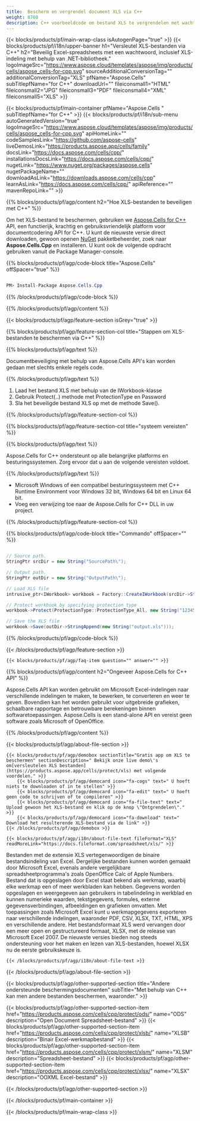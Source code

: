 ```yaml
---
title:  Bescherm en vergrendel document XLS via C++
weight: 8760
description: C++ voorbeeldcode om bestand XLS te vergrendelen met wachtwoord op C++ Runtime Environment voor Windows 32 bit, Windows 64 bit en Linux 64 bit.
---
```

{{< blocks/products/pf/main-wrap-class isAutogenPage="true" >}}
{{< blocks/products/pf/i18n/upper-banner h1="Versleutel XLS-bestanden via C++" h2="Beveilig Excel-spreadsheets met een wachtwoord, inclusief XLS-indeling met behulp van .NET-bibliotheek." logoImageSrc="https://www.aspose.cloud/templates/aspose/img/products/cells/aspose_cells-for-cpp.svg" sourceAdditionalConversionTag="" additionalConversionTag="XLS" pfName="Aspose.Cells" subTitlepfName="for C++" downloadUrl="" fileiconsmall1="HTML" fileiconsmall2="JPG" fileiconsmall3="PDF" fileiconsmall4="XML" fileiconsmall5="XLS" >}}

{{< blocks/products/pf/main-container pfName="Aspose.Cells " subTitlepfName="for C++" >}}
{{< blocks/products/pf/i18n/sub-menu autoGeneratedVersion="true" logoImageSrc="https://www.aspose.cloud/templates/aspose/img/products/cells/aspose_cells-for-cpp.svg" apiHomeLink="" codeSamplesLink="https://github.com/aspose-cells" liveDemosLink="https://products.aspose.app/cells/family" docsLink="https://docs.aspose.com/cells/cpp/" installationsDocsLink="https://docs.aspose.com/cells/cpp/" nugetLink="https://www.nuget.org/packages/aspose.cells" nugetPackageName="" downloadAsLink="https://downloads.aspose.com/cells/cpp" learnAsLink="https://docs.aspose.com/cells/cpp/" apiReference="" mavenRepoLink="" >}}

{{% blocks/products/pf/agp/content h2="Hoe XLS-bestanden te beveiligen met C++" %}}

 Om het XLS-bestand te beschermen, gebruiken we
 [Aspose.Cells for C++](https://products.aspose.com/cells/cpp) 
 API, een functierijk, krachtig en gebruiksvriendelijk platform voor documentcodering API for C++. U kunt de nieuwste versie direct downloaden, gewoon openen
 [NuGet](https://www.nuget.org/packages/aspose.cells) 
 pakketbeheerder, zoek naar
 **Aspose.Cells.Cpp** 
 en installeren. U kunt ook de volgende opdracht gebruiken vanuit de Package Manager-console.

{{% blocks/products/pf/agp/code-block title="Aspose.Cells" offSpacer="true" %}}

```cs

PM> Install-Package Aspose.Cells.Cpp

```

{{% /blocks/products/pf/agp/code-block %}}

{{% /blocks/products/pf/agp/content %}}

{{< blocks/products/pf/agp/feature-section isGrey="true" >}}

{{% blocks/products/pf/agp/feature-section-col title="Stappen om XLS-bestanden te beschermen via C++" %}}

{{% blocks/products/pf/agp/text %}}

 Documentbeveiliging met behulp van Aspose.Cells API's kan worden gedaan met slechts enkele regels code.

{{% /blocks/products/pf/agp/text %}}

1.  Laad het bestand XLS met behulp van de IWorkbook-klasse
1.  Gebruik Protect(..) methode met ProtectionType en Password
1.  Sla het beveiligde bestand XLS op met de methode Save().

{{% /blocks/products/pf/agp/feature-section-col %}}

{{% blocks/products/pf/agp/feature-section-col title="systeem vereisten" %}}

{{% blocks/products/pf/agp/text %}}

 Aspose.Cells for C++ ondersteunt op alle belangrijke platforms en besturingssystemen. Zorg ervoor dat u aan de volgende vereisten voldoet.

{{% /blocks/products/pf/agp/text %}}

-  Microsoft Windows of een compatibel besturingssysteem met C++ Runtime Environment voor Windows 32 bit, Windows 64 bit en Linux 64 bit.
-  Voeg een verwijzing toe naar de Aspose.Cells for C++ DLL in uw project.

{{% /blocks/products/pf/agp/feature-section-col %}}

{{% blocks/products/pf/agp/code-block title="Commando" offSpacer="" %}}

```cs

// Source path.
StringPtr srcDir = new String("SourcePath\");

// Output path.
StringPtr outDir = new String("OutputPath\");

// Load XLS file
intrusive_ptr<IWorkbook> workbook = Factory::CreateIWorkbook(srcDir->StringAppend(new String("sourceFile.xls")));

// Protect workbook by specifying protection type
workbook->Protect(ProtectionType::ProtectionType_All, new String("12345"));

// Save the XLS file
workbook->Save(outDir->StringAppend(new String("output.xls")));

```

{{% /blocks/products/pf/agp/code-block %}}

{{< /blocks/products/pf/agp/feature-section >}}

    {{< blocks/products/pf/agp/faq-item question="" answer="" >}}
 

<!-- aboutfile Starts -->

{{% blocks/products/pf/agp/content h2="Ongeveer Aspose.Cells for C++ API" %}}

 Aspose.Cells API kan worden gebruikt om Microsoft Excel-indelingen naar verschillende indelingen te maken, te bewerken, te converteren en weer te geven. Bovendien kan het worden gebruikt voor uitgebreide grafieken, schaalbare rapportage en betrouwbare berekeningen binnen softwaretoepassingen. Aspose.Cells is een stand-alone API en vereist geen software zoals Microsoft of OpenOffice.



{{% /blocks/products/pf/agp/content %}}

{{< blocks/products/pf/agp/about-file-section >}}

    {{< blocks/products/pf/agp/demobox sectionTitle="Gratis app om XLS te beschermen" sectionDescription=" Bekijk onze live demo\'s om[versleutelen XLS bestanden](https://products.aspose.app/cells/protect/xls) met volgende voordelen." >}}
        {{< blocks/products/pf/agp/democard icon="fa-cogs" text=" U hoeft niets te downloaden of in te stellen" >}}
        {{< blocks/products/pf/agp/democard icon="fa-edit" text=" U hoeft geen code te schrijven of te compileren" >}}
        {{< blocks/products/pf/agp/democard icon="fa-file-text" text=" Upload gewoon het XLS-bestand en klik op de knop \"Ontgrendelen\"." >}}
        {{< blocks/products/pf/agp/democard icon="fa-download" text=" Download het resulterende XLS-bestand via de link" >}}
    {{< /blocks/products/pf/agp/demobox >}}

    {{< blocks/products/pf/agp/i18n/about-file-text fileFormat="XLS" readMoreLink="https://docs.fileformat.com/spreadsheet/xls/" >}}
Bestanden met de extensie XLS vertegenwoordigen de binaire bestandsindeling van Excel. Dergelijke bestanden kunnen worden gemaakt door Microsoft Excel, evenals andere vergelijkbare spreadsheetprogramma's zoals OpenOffice Calc of Apple Numbers. Bestand dat is opgeslagen door Excel staat bekend als werkmap, waarbij elke werkmap een of meer werkbladen kan hebben. Gegevens worden opgeslagen en weergegeven aan gebruikers in tabelindeling in werkblad en kunnen numerieke waarden, tekstgegevens, formules, externe gegevensverbindingen, afbeeldingen en grafieken omvatten. Met toepassingen zoals Microsoft Excel kunt u werkmapgegevens exporteren naar verschillende indelingen, waaronder PDF, CSV, XLSX, TXT, HTML, XPS en verschillende andere. Het bestandsformaat XLS werd vervangen door een meer open en gestructureerd formaat, XLSX, met de release van Microsoft Excel 2007. De nieuwste versies bieden nog steeds ondersteuning voor het maken en lezen van XLS-bestanden, hoewel XLSX nu de eerste gebruikskeuze is.

    {{< /blocks/products/pf/agp/i18n/about-file-text >}}

{{< /blocks/products/pf/agp/about-file-section >}}

<!-- aboutfile Ends -->

{{< blocks/products/pf/agp/other-supported-section title="Andere ondersteunde beschermingsdocumenten" subTitle="Met behulp van C++ kan men andere bestanden beschermen, waaronder." >}}

{{< blocks/products/pf/agp/other-supported-section-item href="https://products.aspose.com/cells/cpp/protect/ods/" name="ODS" description="Open Document Spreadsheet-bestand" >}}
{{< blocks/products/pf/agp/other-supported-section-item href="https://products.aspose.com/cells/cpp/protect/xlsb/" name="XLSB" description="Binair Excel-werkmapbestand" >}}
{{< blocks/products/pf/agp/other-supported-section-item href="https://products.aspose.com/cells/cpp/protect/xlsm/" name="XLSM" description="Spreadsheet-bestand" >}}
{{< blocks/products/pf/agp/other-supported-section-item href="https://products.aspose.com/cells/cpp/protect/xlsx/" name="XLSX" description="OOXML Excel-bestand" >}}

{{< /blocks/products/pf/agp/other-supported-section >}}

{{< /blocks/products/pf/main-container >}}
    
{{< /blocks/products/pf/main-wrap-class >}}
